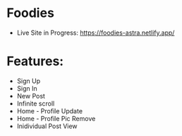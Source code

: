 # Foodies

- Live Site in Progress: https://foodies-astra.netlify.app/

# Features:

- Sign Up
- Sign In
- New Post
- Infinite scroll
- Home - Profile Update
- Home - Profile Pic Remove
- Inidividual Post View